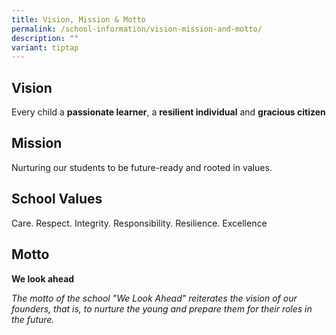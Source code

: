 ```yaml
---
title: Vision, Mission & Motto
permalink: /school-information/vision-mission-and-motto/
description: ""
variant: tiptap
---
```

<h2>Vision</h2>
<p>Every child a <strong>passionate learner</strong>, a <strong>resilient individual</strong> and <strong>gracious citizen</strong>
</p>
<h2>Mission</h2>
<p>Nurturing our students to be future-ready and rooted in values.</p>
<h2>School Values</h2>
<p>Care. Respect. Integrity. Responsibility. Resilience. Excellence</p>
<h2>Motto</h2>
<p><strong>We look ahead</strong>
</p>
<p><em>The motto of the school "We Look Ahead" reiterates the vision of our founders, that is, to nurture the young and prepare them for their roles in the future.</em>
</p>